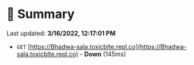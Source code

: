 # 📖 Summary
Last updated: **3/16/2022, 12:17:01 PM**

- `GET` [https://Bhadwa-sala.toxicblte.repl.co](https://Bhadwa-sala.toxicblte.repl.co) - **Down** (145ms)
